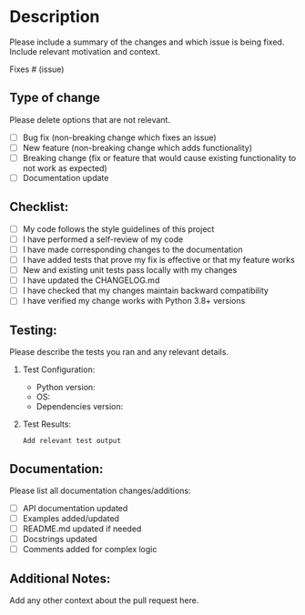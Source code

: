 # Description

Please include a summary of the changes and which issue is being fixed. Include relevant motivation and context.

Fixes # (issue)

## Type of change

Please delete options that are not relevant.

- [ ] Bug fix (non-breaking change which fixes an issue)
- [ ] New feature (non-breaking change which adds functionality)
- [ ] Breaking change (fix or feature that would cause existing functionality to not work as expected)
- [ ] Documentation update

## Checklist:

- [ ] My code follows the style guidelines of this project
- [ ] I have performed a self-review of my code
- [ ] I have made corresponding changes to the documentation
- [ ] I have added tests that prove my fix is effective or that my feature works
- [ ] New and existing unit tests pass locally with my changes
- [ ] I have updated the CHANGELOG.md
- [ ] I have checked that my changes maintain backward compatibility
- [ ] I have verified my change works with Python 3.8+ versions

## Testing:

Please describe the tests you ran and any relevant details.

1. Test Configuration:
    - Python version:
    - OS:
    - Dependencies version:

2. Test Results:
   ```
   Add relevant test output
   ```

## Documentation:

Please list all documentation changes/additions:

- [ ] API documentation updated
- [ ] Examples added/updated
- [ ] README.md updated if needed
- [ ] Docstrings updated
- [ ] Comments added for complex logic

## Additional Notes:

Add any other context about the pull request here.